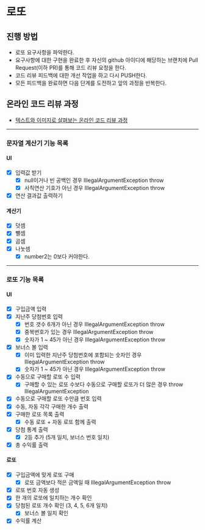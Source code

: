 # 로또
## 진행 방법
* 로또 요구사항을 파악한다.
* 요구사항에 대한 구현을 완료한 후 자신의 github 아이디에 해당하는 브랜치에 Pull Request(이하 PR)를 통해 코드 리뷰 요청을 한다.
* 코드 리뷰 피드백에 대한 개선 작업을 하고 다시 PUSH한다.
* 모든 피드백을 완료하면 다음 단계를 도전하고 앞의 과정을 반복한다.

## 온라인 코드 리뷰 과정
* [텍스트와 이미지로 살펴보는 온라인 코드 리뷰 과정](https://github.com/next-step/nextstep-docs/tree/master/codereview)


---


### 문자열 계산기 기능 목록
#### UI
- [x] 입력값 받기 
  - [x] null이거나 빈 공백인 경우 IllegalArgumentException throw
  - [x] 사칙연산 기호가 아닌 경우 IllegalArgumentException throw
- [x] 연산 결과값 출력하기

#### 계산기
- [x] 덧셈
- [x] 뺄셈
- [x] 곱셈
- [x] 나눗셈
  - [x] number2는 0보다 커야한다.

---

### 로또 기능 목록
#### UI
- [x] 구입금액 입력
- [x] 지난주 당첨번호 입력
  - [x] 번호 갯수 6개가 아닌 경우 IllegalArgumentException throw
  - [x] 중복번호가 있는 경우 IllegalArgumentException throw
  - [x] 숫자가 1 ~ 45가 아닌 경우 IllegalArgumentException throw
- [x] 보너스 볼 입력
  - [x] 이미 입력한 지난주 당첨번호에 포함되는 숫자인 경우 IllegalArgumentException throw
  - [x] 숫자가 1 ~ 45가 아닌 경우 IllegalArgumentException throw
- [x] 수동으로 구매할 로또 수 입력
  - [x] 구매할 수 있는 로또 수보다 수동으로 구매할 로또가 더 많은 경우 throw IllegalArgumentException
- [x] 수동으로 구매할 로또 수만큼 번호 입력
- [x] 수동, 자동 각각 구매한 개수 출력
- [x] 구매한 로또 목록 출력
  - [x] 수동 로또 + 자동 로또 함께 출력
- [x] 당첨 통계 출력
  - [x] 2등 추가 (5개 일치, 보너스 번호 일치)
- [x] 총 수익률 출력

#### 로또
- [x] 구입금액에 맞게 로또 구매
  - [x] 로또 금액보다 적은 금액일 때 IllegalArgumentException throw
- [x] 로또 번호 자동 생성
- [x] 한 개의 로또에 일치하는 개수 확인
- [x] 당첨된 로또 개수 확인 (3, 4, 5, 6개 일치)
  - [x] 보너스 볼 일치 확인
- [x] 수익률 계산
